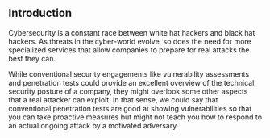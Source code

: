 ## Introduction
Cybersecurity is a constant race between white hat hackers and black hat hackers. As threats in the cyber-world evolve, so does the need for more specialized services that allow companies to prepare for real attacks the best they can.

While conventional security engagements like vulnerability assessments and penetration tests could provide an excellent overview of the technical security posture of a company, they might overlook some other aspects that a real attacker can exploit. In that sense, we could say that conventional penetration tests are good at showing vulnerabilities so that you can take proactive measures but might not teach you how to respond to an actual ongoing attack by a motivated adversary.
